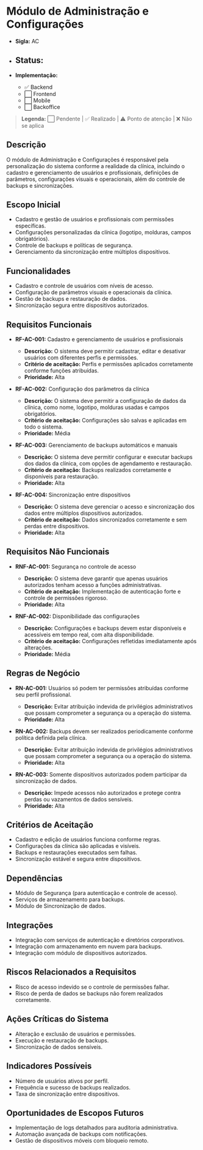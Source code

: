 # Módulo de Administração e Configurações
- **Sigla:** AC
- **Status:**
  -

- **Implementação:**
  - ✅ Backend
  - ⬜ Frontend
  - ⬜ Mobile
  - ⬜ Backoffice

> **Legenda:** ⬜ Pendente | ✅ Realizado | ⚠️ Ponto de atenção | ❌ Não se aplica

## Descrição
O módulo de Administração e Configurações é responsável pela personalização do sistema conforme a realidade da clínica, incluindo o cadastro e gerenciamento de usuários e profissionais, definições de parâmetros, configurações visuais e operacionais, além do controle de backups e sincronizações.

## Escopo Inicial
- Cadastro e gestão de usuários e profissionais com permissões específicas.
- Configurações personalizadas da clínica (logotipo, molduras, campos obrigatórios).
- Controle de backups e políticas de segurança.
- Gerenciamento da sincronização entre múltiplos dispositivos.

## Funcionalidades
- Cadastro e controle de usuários com níveis de acesso.
- Configuração de parâmetros visuais e operacionais da clínica.
- Gestão de backups e restauração de dados.
- Sincronização segura entre dispositivos autorizados.

## Requisitos Funcionais

- **RF-AC-001:** Cadastro e gerenciamento de usuários e profissionais
  - **Descrição:** O sistema deve permitir cadastrar, editar e desativar usuários com diferentes perfis e permissões.
  - **Critério de aceitação:** Perfis e permissões aplicados corretamente conforme funções atribuídas.
  - **Prioridade:** Alta

- **RF-AC-002:** Configuração dos parâmetros da clínica
  - **Descrição:** O sistema deve permitir a configuração de dados da clínica, como nome, logotipo, molduras usadas e campos obrigatórios.
  - **Critério de aceitação:** Configurações são salvas e aplicadas em todo o sistema.
  - **Prioridade:** Média

- **RF-AC-003:** Gerenciamento de backups automáticos e manuais
  - **Descrição:** O sistema deve permitir configurar e executar backups dos dados da clínica, com opções de agendamento e restauração.
  - **Critério de aceitação:** Backups realizados corretamente e disponíveis para restauração.
  - **Prioridade:** Alta

- **RF-AC-004:** Sincronização entre dispositivos
  - **Descrição:** O sistema deve gerenciar o acesso e sincronização dos dados entre múltiplos dispositivos autorizados.
  - **Critério de aceitação:** Dados sincronizados corretamente e sem perdas entre dispositivos.
  - **Prioridade:** Alta

## Requisitos Não Funcionais

- **RNF-AC-001:** Segurança no controle de acesso
  - **Descrição:** O sistema deve garantir que apenas usuários autorizados tenham acesso a funções administrativas.
  - **Critério de aceitação:** Implementação de autenticação forte e controle de permissões rigoroso.
  - **Prioridade:** Alta

- **RNF-AC-002:** Disponibilidade das configurações
  - **Descrição:** Configurações e backups devem estar disponíveis e acessíveis em tempo real, com alta disponibilidade.
  - **Critério de aceitação:** Configurações refletidas imediatamente após alterações.
  - **Prioridade:** Média

## Regras de Negócio

- **RN-AC-001:** Usuários só podem ter permissões atribuídas conforme seu perfil profissional.
  - **Descrição:** Evitar atribuição indevida de privilégios administrativos que possam comprometer a segurança ou a operação do sistema.
  - **Prioridade:** Alta

- **RN-AC-002:** Backups devem ser realizados periodicamente conforme política definida pela clínica.
  - **Descrição:** Evitar atribuição indevida de privilégios administrativos que possam comprometer a segurança ou a operação do sistema.
  - **Prioridade:** Alta

- **RN-AC-003:** Somente dispositivos autorizados podem participar da sincronização de dados.
  - **Descrição:** Impede acessos não autorizados e protege contra perdas ou vazamentos de dados sensíveis.
  - **Prioridade:** Alta

## Critérios de Aceitação

- Cadastro e edição de usuários funciona conforme regras.
- Configurações da clínica são aplicadas e visíveis.
- Backups e restaurações executados sem falhas.
- Sincronização estável e segura entre dispositivos.

## Dependências

- Módulo de Segurança (para autenticação e controle de acesso).
- Serviços de armazenamento para backups.
- Módulo de Sincronização de dados.

## Integrações

- Integração com serviços de autenticação e diretórios corporativos.
- Integração com armazenamento em nuvem para backups.
- Integração com módulo de dispositivos autorizados.

## Riscos Relacionados a Requisitos

- Risco de acesso indevido se o controle de permissões falhar.
- Risco de perda de dados se backups não forem realizados corretamente.

## Ações Críticas do Sistema

- Alteração e exclusão de usuários e permissões.
- Execução e restauração de backups.
- Sincronização de dados sensíveis.

## Indicadores Possíveis

- Número de usuários ativos por perfil.
- Frequência e sucesso de backups realizados.
- Taxa de sincronização entre dispositivos.

## Oportunidades de Escopos Futuros

- Implementação de logs detalhados para auditoria administrativa.
- Automação avançada de backups com notificações.
- Gestão de dispositivos móveis com bloqueio remoto.
